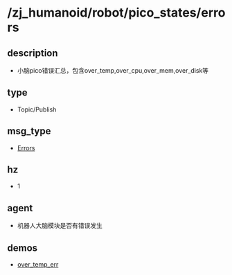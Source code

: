 # /zj_humanoid/robot/pico_states/errors

## description
- 小脑pico错误汇总，包含over_temp,over_cpu,over_mem,over_disk等

## type
- Topic/Publish

## msg_type
- [Errors](../../../../../zj_humanoid_types.md#Errors)

## hz
- 1

## agent
- 机器人大脑模块是否有错误发生

## demos
- [over_temp_err](./over_temp_err.yaml)

